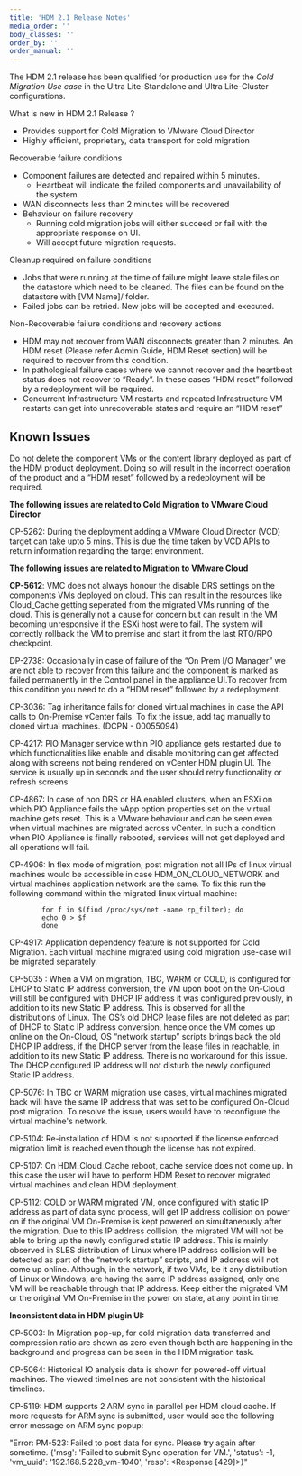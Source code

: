 ```yaml
---
title: 'HDM 2.1 Release Notes'
media_order: ''
body_classes: ''
order_by: ''
order_manual: ''
---
```

<!-- Copy and paste the converted output. -->


The HDM 2.1 release has been qualified for production use for the _Cold Migration Use case_ in the Ultra Lite-Standalone and Ultra Lite-Cluster configurations. 

What is new in HDM 2.1 Release ?



*   Provides support for Cold Migration to VMware Cloud Director
*   Highly efficient, proprietary, data transport for cold migration

Recoverable failure conditions



*   Component failures are detected and repaired within 5 minutes.
    *   Heartbeat will indicate the failed components and unavailability of the system.
*   WAN disconnects less than 2 minutes will be recovered
*   Behaviour on failure recovery
    *   Running cold migration jobs will either succeed or fail with the appropriate response on UI.
    *   Will accept future migration requests.

Cleanup required on failure conditions



*   Jobs that were running at the time of failure might leave stale files on the datastore which need to be cleaned. The files can be found on the datastore with [VM Name]/ folder.
*   Failed jobs can be retried. New jobs will be accepted and executed.

Non-Recoverable failure conditions and recovery actions



*   HDM may not recover from WAN disconnects greater than 2 minutes. An HDM reset (Please refer Admin Guide, HDM Reset section) will be required to recover from this condition.
*   In pathological failure cases where we cannot recover and the heartbeat status does not recover to “Ready”. In these cases “HDM reset” followed by a redeployment will be required.
*   Concurrent Infrastructure VM restarts and repeated Infrastructure VM restarts can get into unrecoverable states and require an “HDM reset” 

## Known Issues

Do not delete the component VMs or the content library deployed as part of the HDM product deployment. Doing so will result in the incorrect operation of the product and a “HDM reset” followed by a redeployment will be required.

**The following issues are related to Cold Migration to VMware Cloud Director**

CP-5262: During the deployment adding a VMware Cloud Director (VCD) target can take upto 5 mins. This is due the time taken by VCD APIs to return information regarding the target environment. 

**The following issues are related to Migration to VMware Cloud**


**CP-5612**: VMC does not always honour the disable DRS settings on the components VMs deployed on cloud. This can result in the resources like Cloud_Cache getting seperated from the migrated VMs running of the cloud. This is generally not a cause for concern but can result in the VM becoming unresponsive if the ESXi host were to fail. The system will correctly rollback the VM to premise and start it from the last RTO/RPO checkpoint.

DP-2738:  Occasionally in case of failure of the “On Prem I/O Manager” we are not able to recover from this failure and the component is marked as failed permanently in the Control panel in the appliance UI.To recover from this condition you need to do a “HDM reset” followed by a redeployment.

CP-3036: Tag inheritance fails for cloned virtual machines in case the API calls to On-Premise vCenter fails. To fix the issue, add tag manually to cloned virtual machines. (DCPN - 00055094)

CP-4217: PIO Manager service within PIO appliance gets restarted due to which functionalities like enable and disable monitoring can get affected along with screens not being rendered on vCenter HDM plugin UI. The service is usually up in seconds and the user should retry functionality or refresh screens.

CP-4867: In case of non DRS or HA enabled clusters, when an ESXi on which PIO Appliance fails the vApp option properties set on the virtual machine gets reset. This is a VMware behaviour and can be seen even when virtual machines are migrated across vCenter. In such a condition when PIO Appliance is finally rebooted, services will not get deployed and all operations will fail.

CP-4906: In flex mode of migration, post migration not all IPs of linux virtual machines would be accessible in case HDM_ON_CLOUD_NETWORK and virtual machines application network are the same. To fix this run the following command within the migrated linux virtual machine:


```
        for f in $(find /proc/sys/net -name rp_filter); do
        echo 0 > $f
        done
```


CP-4917: Application dependency feature is not supported for Cold Migration. Each virtual machine migrated using cold migration use-case will be migrated separately.

CP-5035 : When a VM on migration, TBC, WARM or COLD, is configured for DHCP to Static IP address conversion, the VM upon boot on the On-Cloud will still be configured with DHCP IP address it was configured previously, in addition to its new Static IP address. This is observed for all the distributions of Linux. The OS’s old DHCP lease files are not deleted as part of DHCP to Static IP address conversion, hence once the VM comes up online on the On-Cloud, OS “network startup” scripts brings back the old DHCP IP address, if the DHCP server from the lease files in reachable, in addition to its new Static IP address. There is no workaround for this issue. The DHCP configured IP address will not disturb the newly configured Static IP address.

CP-5076: In TBC or WARM migration use cases, virtual machines migrated back will have the same IP address that was set to be configured On-Cloud post migration. To resolve the issue, users would have to reconfigure the virtual machine's network.

CP-5104: Re-installation of HDM is not supported if the license enforced migration limit is reached even though the license has not expired.

CP-5107: On HDM_Cloud_Cache reboot, cache service does not come up. In this case the user will have to perform HDM Reset to recover migrated virtual machines and clean HDM deployment.

CP-5112: COLD or WARM migrated VM, once configured with static IP address as part of data sync process, will get IP address collision on power on if the original VM On-Premise is kept powered on simultaneously after the migration. Due to this IP address collision, the migrated VM will not be able to bring up the newly configured static IP address. This is mainly observed in SLES distribution of Linux where IP address collision will be detected as part of the “network startup” scripts, and IP address will not come up online. Although, in the network, if two VMs, be it any distribution of Linux or Windows, are having the same IP address assigned, only one VM will be reachable through that IP address. Keep either the migrated VM or the original VM On-Premise in the power on state, at any point in time.

**Inconsistent data in HDM plugin UI:**

CP-5003: In Migration pop-up, for cold migration data transferred and compression ratio are shown as zero even though both are happening in the background and progress can be seen in the HDM migration task.

CP-5064: Historical IO analysis data is shown for powered-off virtual machines. The viewed timelines are not consistent with the historical timelines.

CP-5119: HDM supports 2 ARM sync in parallel per HDM cloud cache. If more requests for ARM sync is submitted, user would see the following error message on ARM sync popup:

"Error: PM-523: Failed to post data for sync. Please try again after sometime. {'msg': 'Failed to submit Sync operation for VM.', 'status': -1, 'vm_uuid': '192.168.5.228_vm-1040', 'resp': &lt;Response [429]>}"

